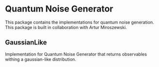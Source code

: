 # Quantum Noise Generator
This package contains the implementations for quantum noise generation.
This package is built in collaboration with Artur Miroszewski.

## GaussianLike
Implementation for Quantum Noise Generator that returns observables withing a gaussian-like distribution.